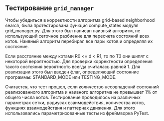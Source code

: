 ## Тестирование `grid_manager`

Чтобы убедиться в корректности алгоритма grid-based neighborhood search, была протестирована функция compute_states модуля grid_manager.py. Для этого был написан наивный алгоритм, не использующий сеточное разбиение для пересчета состояний всех котов. Наивный алгоритм перебирал все пары котов и определял их состояние.

Если расстояние между котами R0 <= d < R1, то по ТЗ они шипят с некоторой вероятностью. Для проверки корректности определения такого состояния вероятность всегда считалась равной 1. Для реализации этого был введен флаг, определяющий состояние программы: STANDARD_MODE или TESTING_MODE.

Считается, что тест прошел, если количество несовпадений состояний реализованного алгоритма и наивного алгоритма не превышает 1% от общего числа котов. Тестирование проводилось на различных параметрах сетки, радиусах взаимодействия, количества котов, функциях взаимодействия и паттернах движения. Для этого использовались параметризованные тесты из фреймворка PyTest.
